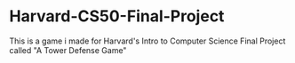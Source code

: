 # Harvard-CS50-Final-Project
This is a game i made for Harvard's Intro to Computer Science Final Project
called "A Tower Defense Game"
